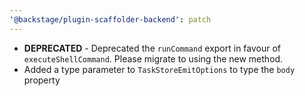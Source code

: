 ```yaml
---
'@backstage/plugin-scaffolder-backend': patch
---
```


- **DEPRECATED** - Deprecated the `runCommand` export in favour of `executeShellCommand`. Please migrate to using the new method.
- Added a type parameter to `TaskStoreEmitOptions` to type the `body` property
